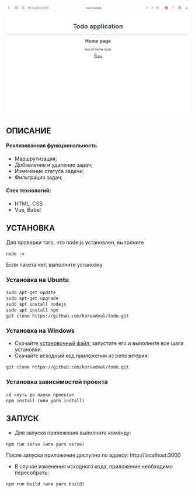 ![Alt text](/src/images/demo/demo.gif "Optional title")

ОПИСАНИЕ
------------
<h4>Реализованная функциональность</h4>
<ul>
    <li>Маршрутизация;</li>
    <li>Добавление и удаление задач;</li>
    <li>Изменение статуса задачи;</li>
    <li>Фильтрация задач;</li>
</ul> 
<h4>Стек технологий:</h4>
<ul>
	<li>HTML, CSS</li>
	<li>Vue, Babel</li>
 </ul>


УСТАНОВКА 
------------

Для проверки того, что node.js установлен, выполните
~~~
node -v
~~~
Если пакета нет, выполните установку

### Установка на Ubuntu

~~~
sudo apt-get update
sudo apt-get upgrade
sudo apt install nodejs
sudo apt install npm
git clone https://github.com/korvadval/todo.git
~~~

### Установка на Windows

* Скачайте [установочный файл](https://nodejs.org), запустите его и выполните все шаги установки.  
* Скачайте исходный код приложения из репозитория:
~~~
git clone https://github.com/korvadval/todo.git
~~~


### Установка зависимостей проекта

~~~
cd <путь до папки проекта>
npm install (или yarn install)
~~~

ЗАПУСК
------------

* Для запуска приложения выполните команду:
~~~
npm run serve (или yarn serve)
~~~

После запуска приложение доступно по адресу: http://localhost:3000


* В случае изменения исходного кода, приложение необходимо пересобрать:
~~~
npm run build (или yarn build)
~~~
